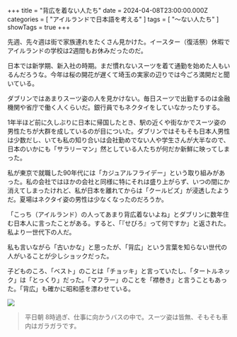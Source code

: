 +++
title = "背広を着ない人たち"
date = 2024-04-08T23:00:00.000Z
categories = [ "アイルランドで日本語を考える" ]
tags = [ "～ない人たち" ]
showTags = true
+++

先週、先々週は街で家族連れをたくさん見かけた。イースター（復活祭）休暇でアイルランドの学校は2週間もお休みだったのだ。

<!--more-->

日本では新学期、新入社の時期。まだ慣れないスーツを着て通勤を始めた人もいるんだろうな。今年は桜の開花が遅くて埼玉の実家の辺りでは今ごろ満開だと聞いている。

ダブリンではあまりスーツ姿の人を見かけない。毎日スーツで出勤するのは金融機関や省庁で働く人くらいだ。銀行員でもネクタイをしていなかったりする。

1年半ほど前に久しぶりに日本に帰国したとき、駅の近くや街なかでスーツ姿の男性たちが大群を成しているのが目についた。ダブリンではそもそも日本人男性は少数だし、いても私の知り合いは会社勤めでない人や学生さんが大半なので、日本のいかにも「サラリーマン」然としている人たちが何だか新鮮に映ってしまった。

私が東京で就職した90年代には「カジュアルフライデー」という取り組みがあった。私の会社ではほかの会社と同様に特にそれは盛り上がらず、いつの間にか消えてしまったけれど、私が日本を離れてからは「クールビズ」が浸透したようだ。夏場はネクタイ姿の男性は少なくなったのだろうか。

「こっち（アイルランド）の人ってあまり背広着ないよね」とダブリンに数年住む日本人に言ったことがある。すると、「『せびろ』って何ですか」と返された。私より一世代下の人だ。

私も言いながら「古いかな」と思ったが、「背広」という言葉を知らない世代の人がいることが少しショックだった。

子どものころ、「ベスト」のことは「チョッキ」と言っていたし、「タートルネック」は「とっくり」だった。「マフラー」のことを「襟巻き」と言うこともあった。「背広」も確かに昭和感を漂わせている。

![](/2024-04-09-Suits.webp)

> 平日朝 8時過ぎ、仕事に向かうバスの中で。スーツ姿は皆無、そもそも車内はガラガラです。
